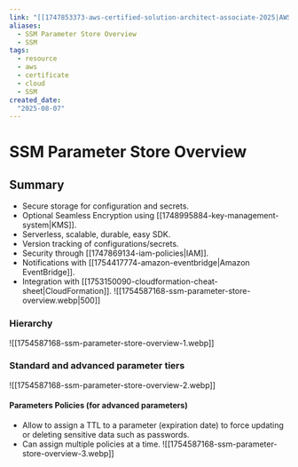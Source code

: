 ```yaml
---
link: "[[1747853373-aws-certified-solution-architect-associate-2025|AWS Certified Solution Architect Associate 2025]]"
aliases: 
  - SSM Parameter Store Overview
  - SSM
tags:
  - resource
  - aws
  - certificate
  - cloud
  - SSM
created_date:
  "2025-08-07"
---
```

# SSM Parameter Store Overview
## Summary
- Secure storage for configuration and secrets.
- Optional Seamless Encryption using [[1748995884-key-management-system|KMS]].
- Serverless, scalable, durable, easy SDK.
- Version tracking of configurations/secrets.
- Security through [[1747869134-iam-policies|IAM]].
- Notifications with [[1754417774-amazon-eventbridge|Amazon EventBridge]].
- Integration with [[1753150090-cloudformation-cheat-sheet|CloudFormation]].
![[1754587168-ssm-parameter-store-overview.webp|500]]

### Hierarchy
![[1754587168-ssm-parameter-store-overview-1.webp]]

### Standard and advanced parameter tiers
![[1754587168-ssm-parameter-store-overview-2.webp]]

#### Parameters Policies (for advanced parameters)
- Allow to assign a TTL to a parameter (expiration date) to force updating or deleting sensitive data such as passwords.
- Can assign multiple policies at a time.
![[1754587168-ssm-parameter-store-overview-3.webp]]


